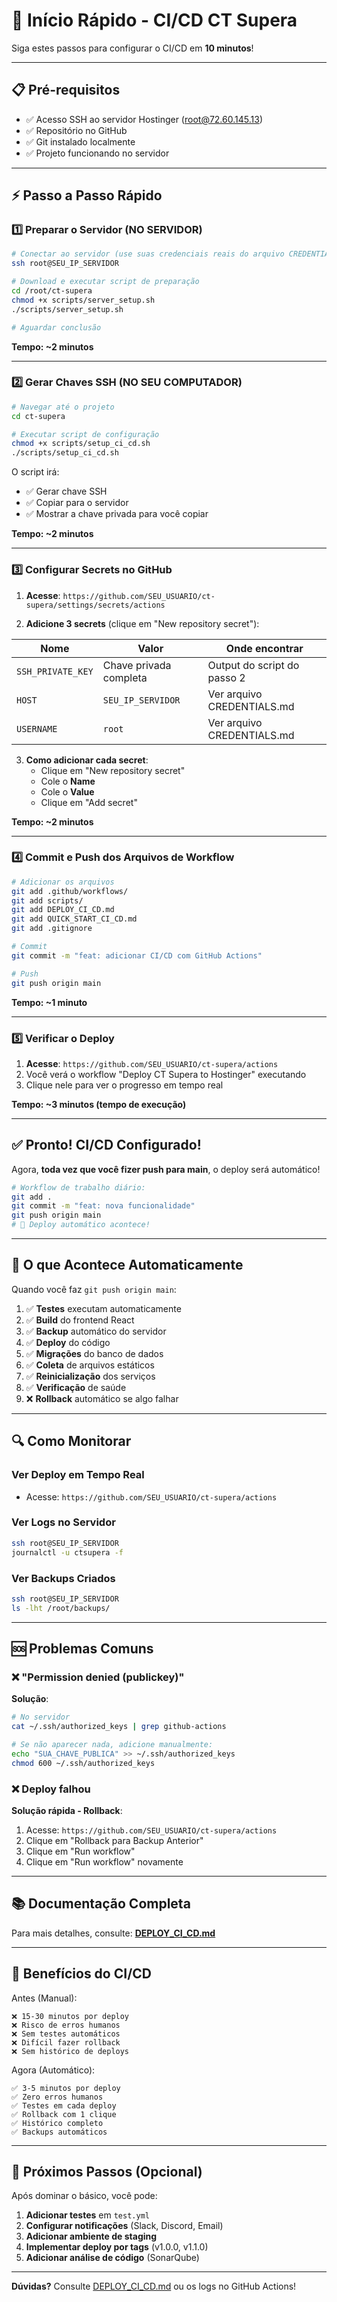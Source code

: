 # 🚀 Início Rápido - CI/CD CT Supera

Siga estes passos para configurar o CI/CD em **10 minutos**!

---

## 📋 Pré-requisitos

- ✅ Acesso SSH ao servidor Hostinger (root@72.60.145.13)
- ✅ Repositório no GitHub
- ✅ Git instalado localmente
- ✅ Projeto funcionando no servidor

---

## ⚡ Passo a Passo Rápido

### 1️⃣ Preparar o Servidor (NO SERVIDOR)

```bash
# Conectar ao servidor (use suas credenciais reais do arquivo CREDENTIALS.md)
ssh root@SEU_IP_SERVIDOR

# Download e executar script de preparação
cd /root/ct-supera
chmod +x scripts/server_setup.sh
./scripts/server_setup.sh

# Aguardar conclusão
```

**Tempo: ~2 minutos**

---

### 2️⃣ Gerar Chaves SSH (NO SEU COMPUTADOR)

```bash
# Navegar até o projeto
cd ct-supera

# Executar script de configuração
chmod +x scripts/setup_ci_cd.sh
./scripts/setup_ci_cd.sh
```

O script irá:
- ✅ Gerar chave SSH
- ✅ Copiar para o servidor
- ✅ Mostrar a chave privada para você copiar

**Tempo: ~2 minutos**

---

### 3️⃣ Configurar Secrets no GitHub

1. **Acesse**: `https://github.com/SEU_USUARIO/ct-supera/settings/secrets/actions`

2. **Adicione 3 secrets** (clique em "New repository secret"):

| Nome | Valor | Onde encontrar |
|------|-------|----------------|
| `SSH_PRIVATE_KEY` | Chave privada completa | Output do script do passo 2 |
| `HOST` | `SEU_IP_SERVIDOR` | Ver arquivo CREDENTIALS.md |
| `USERNAME` | `root` | Ver arquivo CREDENTIALS.md |

3. **Como adicionar cada secret**:
   - Clique em "New repository secret"
   - Cole o **Name**
   - Cole o **Value**
   - Clique em "Add secret"

**Tempo: ~2 minutos**

---

### 4️⃣ Commit e Push dos Arquivos de Workflow

```bash
# Adicionar os arquivos
git add .github/workflows/
git add scripts/
git add DEPLOY_CI_CD.md
git add QUICK_START_CI_CD.md
git add .gitignore

# Commit
git commit -m "feat: adicionar CI/CD com GitHub Actions"

# Push
git push origin main
```

**Tempo: ~1 minuto**

---

### 5️⃣ Verificar o Deploy

1. **Acesse**: `https://github.com/SEU_USUARIO/ct-supera/actions`
2. Você verá o workflow "Deploy CT Supera to Hostinger" executando
3. Clique nele para ver o progresso em tempo real

**Tempo: ~3 minutos (tempo de execução)**

---

## ✅ Pronto! CI/CD Configurado!

Agora, **toda vez que você fizer push para main**, o deploy será automático!

```bash
# Workflow de trabalho diário:
git add .
git commit -m "feat: nova funcionalidade"
git push origin main
# 🎉 Deploy automático acontece!
```

---

## 🎯 O que Acontece Automaticamente

Quando você faz `git push origin main`:

1. ✅ **Testes** executam automaticamente
2. ✅ **Build** do frontend React
3. ✅ **Backup** automático do servidor
4. ✅ **Deploy** do código
5. ✅ **Migrações** do banco de dados
6. ✅ **Coleta** de arquivos estáticos
7. ✅ **Reinicialização** dos serviços
8. ✅ **Verificação** de saúde
9. ❌ **Rollback** automático se algo falhar

---

## 🔍 Como Monitorar

### Ver Deploy em Tempo Real
- Acesse: `https://github.com/SEU_USUARIO/ct-supera/actions`

### Ver Logs no Servidor
```bash
ssh root@SEU_IP_SERVIDOR
journalctl -u ctsupera -f
```

### Ver Backups Criados
```bash
ssh root@SEU_IP_SERVIDOR
ls -lht /root/backups/
```

---

## 🆘 Problemas Comuns

### ❌ "Permission denied (publickey)"

**Solução**:
```bash
# No servidor
cat ~/.ssh/authorized_keys | grep github-actions

# Se não aparecer nada, adicione manualmente:
echo "SUA_CHAVE_PUBLICA" >> ~/.ssh/authorized_keys
chmod 600 ~/.ssh/authorized_keys
```

### ❌ Deploy falhou

**Solução rápida - Rollback**:
1. Acesse: `https://github.com/SEU_USUARIO/ct-supera/actions`
2. Clique em "Rollback para Backup Anterior"
3. Clique em "Run workflow"
4. Clique em "Run workflow" novamente

---

## 📚 Documentação Completa

Para mais detalhes, consulte: **[DEPLOY_CI_CD.md](DEPLOY_CI_CD.md)**

---

## 🎉 Benefícios do CI/CD

Antes (Manual):
```
❌ 15-30 minutos por deploy
❌ Risco de erros humanos
❌ Sem testes automáticos
❌ Difícil fazer rollback
❌ Sem histórico de deploys
```

Agora (Automático):
```
✅ 3-5 minutos por deploy
✅ Zero erros humanos
✅ Testes em cada deploy
✅ Rollback com 1 clique
✅ Histórico completo
✅ Backups automáticos
```

---

## 🚀 Próximos Passos (Opcional)

Após dominar o básico, você pode:

1. **Adicionar testes** em `test.yml`
2. **Configurar notificações** (Slack, Discord, Email)
3. **Adicionar ambiente de staging**
4. **Implementar deploy por tags** (v1.0.0, v1.1.0)
5. **Adicionar análise de código** (SonarQube)

---

**Dúvidas?** Consulte [DEPLOY_CI_CD.md](DEPLOY_CI_CD.md) ou os logs no GitHub Actions!

